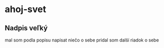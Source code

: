 # ahoj-svet
## Nadpis veľký  
mal som  podla popisu napisat niečo o sebe
pridal som další riadok o sebe

